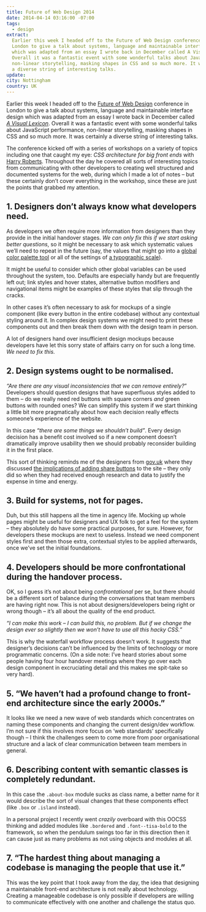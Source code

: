 ```yaml
---
title: Future of Web Design 2014
date: 2014-04-14 03:16:00 -07:00
tags:
  - design
extract:
  Earlier this week I headed off to the Future of Web Design conference in
  London to give a talk about systems, language and maintainable interface design
  which was adapted from an essay I wrote back in December called A Visual Lexicon.
  Overall it was a fantastic event with some wonderful talks about JavaScript performance,
  non-linear storytelling, masking shapes in CSS and so much more. It was certainly
  a diverse string of interesting talks.
update:
city: Nottingham
country: UK
---
```


Earlier this week I headed off to the [Future of Web Design](http://futureofwebdesign.com/london-2014/) conference in London to give a talk about systems, language and maintainable interface design which was adapted from an essay I wrote back in December called _[A Visual Lexicon](http://robinrendle.com/essays/a-visual-lexicon/)_. Overall it was a fantastic event with some wonderful talks about JavaScript performance, non-linear storytelling, masking shapes in CSS and so much more. It was certainly a diverse string of interesting talks.

The conference kicked off with a series of workshops on a variety of topics including one that caught my eye: _CSS architecture for big front ends_ with [Harry Roberts](http://twitter.com/csswizardry). Throughout the day he covered all sorts of interesting topics from communicating with other developers to creating well structured and documented systems for the web, during which I made a lot of notes – but these certainly don’t cover everything in the workshop, since these are just the points that grabbed my attention.

## 1. Designers don’t always know what developers need.

As developers we often require more information from designers than they provide in the initial handover stages. _We can only fix this if we start asking better questions_, so it might be necessary to ask which systematic values we’ll need to repeat in the future (say, the values that might go into a [global color palette tool](https://github.com/ultimate-package/tools.color-palette) or all of the settings of [a typographic scale](https://github.com/ultimate-package/tools.font-scale)).

It might be useful to consider which other global variables can be used throughout the system, too. Defaults are especially handy but are frequently left out; link styles and hover states, alternative button modifiers and navigational items might be examples of these styles that slip through the cracks.

In other cases it’s often necessary to ask for mockups of a single component (like every button in the entire codebase) without any contextual styling around it. In complex design systems we might need to print these components out and then break them down with the design team in person.

A lot of designers hand over insufficient design mockups because developers have let this sorry state of affairs carry on for such a long time. _We need to fix this._

## 2. Design systems ought to be normalised.

_“Are there are any visual inconsistencies that we can remove entirely?_” Developers should question designs that have superfluous styles added to them – do we really need red buttons with square corners _and_ green buttons with rounded ones? We can simplify this system if we start thinking a little bit more pragmatically about how each decision really effects someone’s experience of the website.

In this case _“there are some things we shouldn’t build”_. Every design decision has a benefit cost involved so if a new component doesn’t dramatically improve usability then we should probably reconsider building it in the first place.

This sort of thinking reminds me of the designers from [gov.uk](https://www.gov.uk/) where they discussed [the implications of adding share buttons](https://insidegovuk.blog.gov.uk/2014/02/20/gov-uk-social-sharing-buttons-the-first-10-weeks/) to the site – they only did so when they had received enough research and data to justify the expense in time and energy.

## 3. Build for systems, not for pages.

Duh, but this still happens all the time in agency life. Mocking up whole pages might be useful for designers and UX folk to get a feel for the system – they absolutely do have some practical purposes, for sure. However, for developers these mockups are next to useless. Instead we need component styles first and then those extra, contextual styles to be applied afterwards, once we’ve set the initial foundations.

## 4. Developers should be more confrontational during the handover process.

OK, so I guess it’s not about being _confrontational_ per se, but there should be a different sort of balance during the conversations that team members are having right now. This is not about designers/developers being right or wrong though – it’s all about the quality of the end product.

_“I can make this work – I can build this, no problem. But if we change the design ever so slightly then we won’t have to use all this hacky CSS.”_

This is why the waterfall workflow process doesn’t work. It suggests that designer’s decisions can’t be influenced by the limits of technology or more programmatic concerns. (On a side note: I’ve heard stories about some people having four hour handover meetings where they go over each design component in excruciating detail and this makes me spit-take so very hard).

## 5. “We haven’t had a profound change to front-end architecture since the early 2000s.”

It looks like we need a new wave of web standards which concentrates on naming these components and changing the current design/dev workflow. I’m not sure if this involves more focus on ‘web standards’ specifically though – I think the challenges seem to come more from poor organisational structure and a lack of clear communication between team members in general.

## 6. Describing content with semantic classes is completely redundant.

In this case the `.about-box` module sucks as class name, a better name for it would describe the sort of visual changes that these components effect (like `.box` or `.island` instead).

In a personal project I recently went _crazily_ overboard with this OOCSS thinking and added modules like `.bordered` and `.font--tisa-bold` to the framework, so when the pendulum swings too far in this direction then it can cause just as many problems as not using objects and modules at all.

## 7. “The hardest thing about managing a codebase is managing the people that use it.”

This was the key point that I took away from the day, the idea that designing a maintainable front-end architecture is not really about technology. Creating a manageable codebase is only possible if developers are willing to communicate effectively with one another and challenge the status quo.
